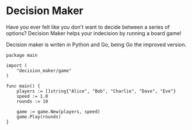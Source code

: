 # Decision Maker
Have you ever felt like you don't want to decide between a series of options? Decision Maker helps your indecision by running a board game!

Decision maker is writen in Python and Go, being Go the improved version.

```
package main

import (
    "decision_maker/game"
)

func main() {
    players := []string{"Alice", "Bob", "Charlie", "Dave", "Eve"}
    speed := 1.0
    rounds := 10

    game := game.New(players, speed)
    game.Play(rounds)
}
```
